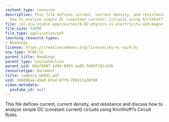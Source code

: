 ```yaml
---
content_type: resource
description: This file defines current, current density, and resistance and discuss
  how to analyze simple DC (constant current) circuits using Kirchhoff?s Circuit Rules.
file: /ol-ocw-studio-app/courses/8-02-physics-ii-electricity-and-magnetism-spring-2007/3db0d6aa49a807ad07f978b511a3bf60_summary_w04d2.pdf
file_size: 52090
file_type: application/pdf
learning_resource_types:
- Readings
license: https://creativecommons.org/licenses/by-nc-sa/4.0/
ocw_type: OCWFile
parent_title: Readings
parent_type: CourseSection
parent_uid: 0daf4987-1459-8983-aa85-5689f242c83b
resourcetype: Document
title: summary_w04d2.pdf
uid: 3db0d6aa-49a8-07ad-07f9-78b511a3bf60
video_metadata:
  youtube_id: null
---
```

This file defines current, current density, and resistance and discuss how to analyze simple DC (constant current) circuits using Kirchhoff?s Circuit Rules.